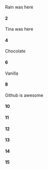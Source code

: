 Rain was here
#### 2
Tina was here
#### 4
Chocolate
#### 6
Vanilla
#### 8
Github is awesome
#### 10
#### 11
#### 12
#### 13
#### 14
#### 15
